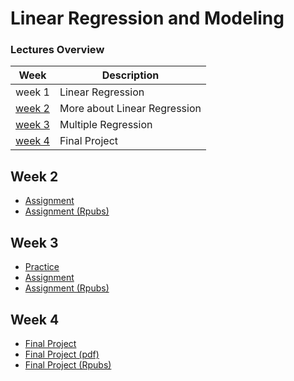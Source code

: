 # Linear Regression and Modeling

### Lectures Overview

| Week              | Description                  |
| ----------------- | ---------------------------- |
| week 1            | Linear Regression            |
| [week 2](#week-2) | More about Linear Regression |
| [week 3](#week-3) | Multiple Regression          |
| [week 4](#week-4) | Final Project                |

## Week 2

- [Assignment](assignment/week2)
- [Assignment (Rpubs)](https://rpubs.com/jacobjohn2016/648787)

## Week 3

- [Practice](practice/week3)
- [Assignment](assignment/week3)
- [Assignment (Rpubs)](https://rpubs.com/jacobjohn2016/649324)
  
## Week 4

- [Final Project](assignment/week4)
- [Final Project (pdf)](assignment/week4/reg_model_project.pdf)
- [Final Project (Rpubs)]()